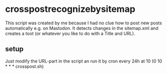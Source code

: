 # crosspostrecognizebysitemap
This script was created by me because I had no clue how to post new posts automatically e.g. on Mastodon.
It detects changes in the sitemap.xml and creates a toot (or whatever you like to do with a Title and URL).

## setup
Just modify the URL-part in the script an run it by cron every 24h at 10 (0 10 * * *  crosspost.sh)
